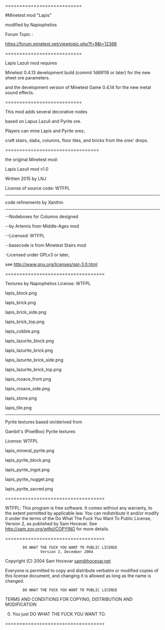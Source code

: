 ===========================

#Minetest mod "Lapis"

modified by Napiophelios

Forum Topic :

https://forum.minetest.net/viewtopic.php?f=9&t=12368

===========================

Lapis Lazuli mod requires

Minetest 0.4.13 development build 
(commit 1d69116 or later)
for the new sheet ore parameters.

and the development version of Minetest Game 0.4.14 
for the new metal sound effects.

===========================

This mod adds several decorative nodes

based on Lapus Lazuli and Pyrite ore.

Players can mine Lapis and Pyrite ores;

craft stairs, slabs, columns, floor tiles, and bricks
from the ores' drops.

=================================

the original Minetest mod:

Lapis Lazuli mod v1.0

Written 2015 by LNJ

License of source code:
WTFPL

------------------------------------

code refinements by Xanthin

------------------------------------

--Nodeboxes for Columns designed

--by Artemis from Middle-Ages mod

--Licensed: WTFPL

--basecode is from Minetest Stairs mod

-Licensed under GPLv3 or later,

see http://www.gnu.org/licenses/gpl-3.0.html

===================================

Textures by Napiophelios
License: WTFPL

lapis_block.png

lapis_brick.png

lapis_brick_side.png

lapis_brick_top.png

lapis_cobble.png

lapis_lazurite_block.png

lapis_lazurite_brick.png

lapis_lazurite_brick_side.png

lapis_lazurite_brick_top.png

lapis_rosace_front.png

lapis_rosace_side.png

lapis_stone.png

lapis_tile.png


------------------------------------

Pyrite textures based on/derived from 

Gambit's (PixelBox) Pyrite textures

License: WTFPL

lapis_mineral_pyrite.png

lapis_pyrite_block.png

lapis_pyrite_ingot.png

lapis_pyrite_nugget.png

lapis_pyrite_sacred.png

===================================

WTFPL:
This program is free software. It comes without any warranty, to
the extent permitted by applicable law. You can redistribute it
and/or modify it under the terms of the Do What The Fuck You Want
To Public License, Version 2, as published by Sam Hocevar. See
http://sam.zoy.org/wtfpl/COPYING for more details.

===================================

            DO WHAT THE FUCK YOU WANT TO PUBLIC LICENSE
                    Version 2, December 2004

 Copyright (C) 2004 Sam Hocevar <sam@hocevar.net>

 Everyone is permitted to copy and distribute verbatim or modified
 copies of this license document, and changing it is allowed as long
 as the name is changed.

            DO WHAT THE FUCK YOU WANT TO PUBLIC LICENSE
   TERMS AND CONDITIONS FOR COPYING, DISTRIBUTION AND MODIFICATION

  0. You just DO WHAT THE FUCK YOU WANT TO.

===================================

